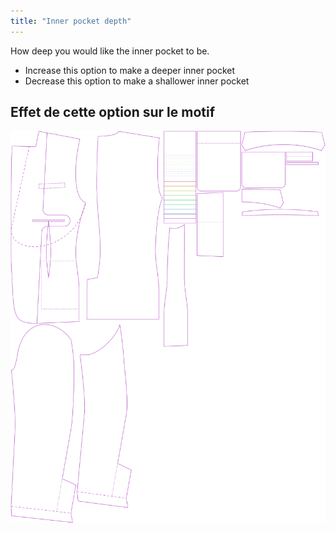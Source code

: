```yaml
---
title: "Inner pocket depth"
---
```


How deep you would like the inner pocket to be.

- Increase this option to make a deeper inner pocket
- Decrease this option to make a shallower inner pocket

## Effet de cette option sur le motif

![This image shows the effect of this option by superimposing several variants that have a different value for this option](jaeger_innerpocketdepth_sample.svg "Effect of this option on the pattern")
